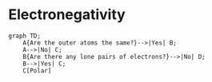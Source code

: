 # Electronegativity

```mermaid
graph TD;  
	A{Are the outer atoms the same?}-->|Yes| B;
	A-->|No| C;
	B{Are there any lone pairs of electrons?}-->|No| D;
	B-->|Yes| C;
	C[Polar]
```
